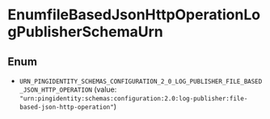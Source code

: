 

# EnumfileBasedJsonHttpOperationLogPublisherSchemaUrn

## Enum


* `URN_PINGIDENTITY_SCHEMAS_CONFIGURATION_2_0_LOG_PUBLISHER_FILE_BASED_JSON_HTTP_OPERATION` (value: `"urn:pingidentity:schemas:configuration:2.0:log-publisher:file-based-json-http-operation"`)



